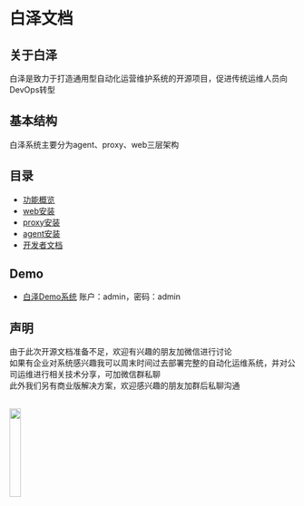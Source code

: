 # 白泽文档
## 关于白泽
白泽是致力于打造通用型自动化运营维护系统的开源项目，促进传统运维人员向DevOps转型
## 基本结构
白泽系统主要分为agent、proxy、web三层架构

## 目录
- [功能概览](https://github.com/zutianbiao/baize/blob/master/docs/function_overview.md)
- [web安装](https://github.com/zutianbiao/baize/blob/master/docs/web_install.md)
- [proxy安装](https://github.com/zutianbiao/baize/blob/master/docs/proxy_install.md)
- [agent安装](https://github.com/zutianbiao/baize/blob/master/docs/agent_install.md)
- [开发者文档](https://github.com/zutianbiao/baize/blob/master/docs/)
## Demo
- [白泽Demo系统](http://baize.menleme.com:8101/web/index)
账户：admin，密码：admin
## 声明
由于此次开源文档准备不足，欢迎有兴趣的朋友加微信进行讨论
<br>
如果有企业对系统感兴趣我可以周末时间过去部署完整的自动化运维系统，并对公司运维进行相关技术分享，可加微信群私聊
<br>
此外我们另有商业版解决方案，欢迎感兴趣的朋友加群后私聊沟通

<br>
<img src="https://github.com/zutianbiao/baize/blob/master/docs/wechat_myself_20180308.jpg" width="20%" height="20%">
